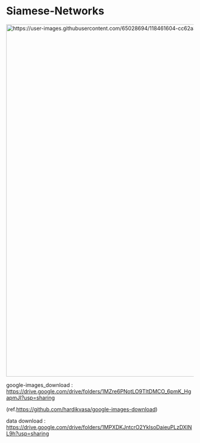 # Siamese-Networks
<img width="944" alt="https://user-images.githubusercontent.com/65028694/118461604-cc62a300-b738-11eb-8e21-f931af34c256.png">

google-images_download : https://drive.google.com/drive/folders/1MZre6PNotLO9TItDMCO_6pmK_HgapmJI?usp=sharing

(ref.https://github.com/hardikvasa/google-images-download)

data download : https://drive.google.com/drive/folders/1MPXDKJntcrO2YklsoDaieuPLzDXINL9h?usp=sharing

